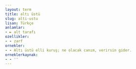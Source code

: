 ```yaml
---
layout: term
title: altı üstü
slug: alti-ustu
lisan: Türkçe
anlamlar:
- ► alt tarafı
ozellikler:
- - zarf
ornekler:
- - Altı üstü elli kuruş; ne olacak canım, verirsin gider.
orneklerkaynak:
- - ''
---
```

